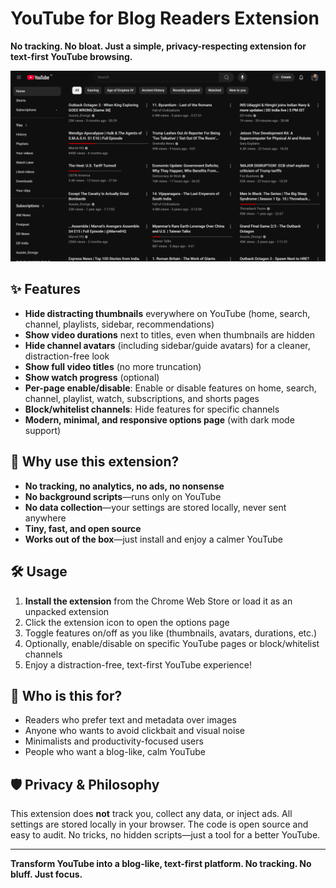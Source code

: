 # YouTube for Blog Readers Extension

**No tracking. No bloat. Just a simple, privacy-respecting extension for text-first YouTube browsing.**

![Screenshot of the extension in action](./icons/screenshot-home.png)

## ✨ Features

- **Hide distracting thumbnails** everywhere on YouTube (home, search, channel, playlists, sidebar, recommendations)
- **Show video durations** next to titles, even when thumbnails are hidden
- **Hide channel avatars** (including sidebar/guide avatars) for a cleaner, distraction-free look
- **Show full video titles** (no more truncation)
- **Show watch progress** (optional)
- **Per-page enable/disable**: Enable or disable features on home, search, channel, playlist, watch, subscriptions, and shorts pages
- **Block/whitelist channels**: Hide features for specific channels
- **Modern, minimal, and responsive options page** (with dark mode support)

## 🚀 Why use this extension?

- **No tracking, no analytics, no ads, no nonsense**
- **No background scripts**—runs only on YouTube
- **No data collection**—your settings are stored locally, never sent anywhere
- **Tiny, fast, and open source**
- **Works out of the box**—just install and enjoy a calmer YouTube

## 🛠️ Usage

1. **Install the extension** from the Chrome Web Store or load it as an unpacked extension
2. Click the extension icon to open the options page
3. Toggle features on/off as you like (thumbnails, avatars, durations, etc.)
4. Optionally, enable/disable on specific YouTube pages or block/whitelist channels
5. Enjoy a distraction-free, text-first YouTube experience!

## 🎯 Who is this for?

- Readers who prefer text and metadata over images
- Anyone who wants to avoid clickbait and visual noise
- Minimalists and productivity-focused users
- People who want a blog-like, calm YouTube

## 🛡️ Privacy & Philosophy

This extension does **not** track you, collect any data, or inject ads. All settings are stored locally in your browser. The code is open source and easy to audit. No tricks, no hidden scripts—just a tool for a better YouTube.

---

**Transform YouTube into a blog-like, text-first platform. No tracking. No bluff. Just focus.**